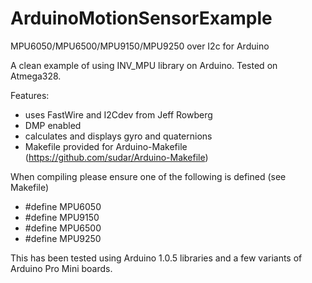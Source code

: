 ArduinoMotionSensorExample
======================

MPU6050/MPU6500/MPU9150/MPU9250 over I2c for Arduino

A clean example of using INV_MPU library on Arduino. Tested on Atmega328.


Features:
- uses FastWire and I2Cdev from Jeff Rowberg
- DMP enabled
- calculates and displays gyro and quaternions
- Makefile provided for Arduino-Makefile (https://github.com/sudar/Arduino-Makefile)


When compiling please ensure one of the following is defined (see Makefile)
- #define MPU6050
- #define MPU9150
- #define MPU6500
- #define MPU9250

This has been tested using Arduino 1.0.5 libraries and a few variants of Arduino Pro Mini boards.
